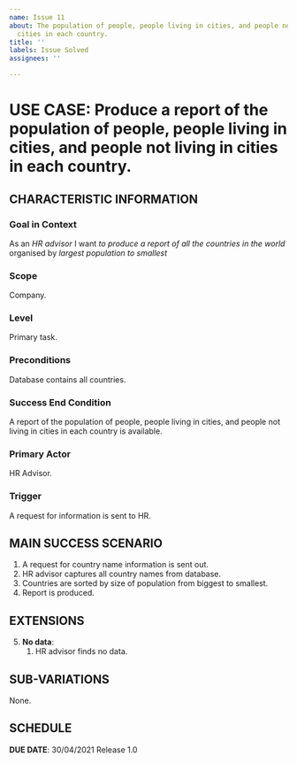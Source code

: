 ```yaml
---
name: Issue 11
about: The population of people, people living in cities, and people not living in
  cities in each country.
title: ''
labels: Issue Solved
assignees: ''

---
```


# USE CASE: Produce a report of the population of people, people living in cities, and people not living in cities in each country.

## CHARACTERISTIC INFORMATION


### Goal in Context

As an *HR advisor* I want *to produce a report of all the countries in the world* organised by *largest population to smallest*

### Scope

Company.

### Level

Primary task.

### Preconditions

Database contains all countries.

### Success End Condition

A report of the population of people, people living in cities, and people not living in cities in each country is available.

### Primary Actor

HR Advisor.

### Trigger

A request for information is sent to HR.

## MAIN SUCCESS SCENARIO

1. A request for country name information is sent out.
2. HR advisor captures all country names from database.
3. Countries are sorted by size of population from biggest to smallest.
4. Report is produced.

## EXTENSIONS

5. **No data**:
    1. HR advisor finds no data.

## SUB-VARIATIONS

None.

## SCHEDULE

**DUE DATE**: 30/04/2021
Release 1.0
